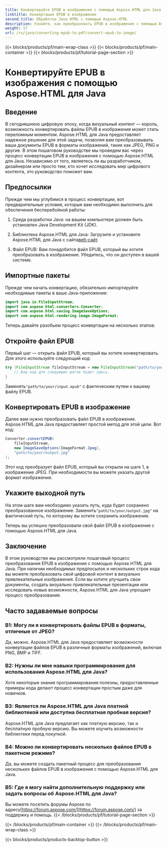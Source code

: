 ```yaml
---
title: Конвертируйте EPUB в изображения с помощью Aspose.HTML для Java
linktitle: Конвертация EPUB в изображение
second_title: Обработка Java HTML с помощью Aspose.HTML
description: Узнайте, как преобразовать EPUB в изображения с помощью Aspose.HTML для Java. Преобразуйте свой цифровой контент без усилий. Пошаговое руководство включено.
weight: 17
url: /ru/java/converting-epub-to-pdf/convert-epub-to-image/
---
```


{{< blocks/products/pf/main-wrap-class >}}
{{< blocks/products/pf/main-container >}}
{{< blocks/products/pf/tutorial-page-section >}}

# Конвертируйте EPUB в изображения с помощью Aspose.HTML для Java


## Введение

В сегодняшнюю цифровую эпоху, когда визуальный контент — король, возможность конвертировать файлы EPUB в изображения может стать переломным моментом. Aspose.HTML для Java предоставляет надежное решение для этой задачи, позволяя вам преобразовывать ваши документы EPUB в форматы изображений, такие как JPEG, PNG и другие. В этом пошаговом руководстве мы проведем вас через процесс конвертации EPUB в изображения с помощью Aspose.HTML для Java. Независимо от того, являетесь ли вы разработчиком, дизайнером или просто тем, кто хочет исследовать мир цифрового контента, это руководство поможет вам.

## Предпосылки

Прежде чем мы углубимся в процесс конвертации, вот предварительные условия, которые вам необходимо выполнить для обеспечения бесперебойной работы:

1. Среда разработки Java: на вашем компьютере должен быть установлен Java Development Kit (JDK).

2.  Библиотека Aspose.HTML для Java: Загрузите и установите Aspose.HTML для Java с сайта[веб-сайт](https://releases.aspose.com/html/java/).

3. Файл EPUB: Вам понадобится файл EPUB, который вы хотите преобразовать в изображение. Убедитесь, что он доступен в вашей системе.

## Импортные пакеты

Прежде чем начать конвертацию, обязательно импортируйте необходимые пакеты в ваше Java-приложение:

```java
import java.io.FileInputStream;
import com.aspose.html.converters.Converter;
import com.aspose.html.saving.ImageSaveOptions;
import com.aspose.html.rendering.image.ImageFormat;
```

Теперь давайте разобьем процесс конвертации на несколько этапов:

## Откройте файл EPUB

Первый шаг — открыть файл EPUB, который вы хотите конвертировать. Для этого используйте следующий код:

```java
try (FileInputStream fileInputStream = new FileInputStream("path/to/your/input.epub")) {
    // Ваш код для следующих шагов будет здесь.
}
```

 Заменять`"path/to/your/input.epub"` с фактическим путем к вашему файлу EPUB.

## Конвертировать EPUB в изображение

Далее вам нужно преобразовать файл EPUB в изображение. Aspose.HTML для Java предоставляет простой метод для этой цели. Вот код:

```java
Converter.convertEPUB(
    fileInputStream,
    new ImageSaveOptions(ImageFormat.Jpeg),
    "path/to/your/output.jpg"
);
```

Этот код преобразует файл EPUB, который вы открыли на шаге 1, в изображение JPEG. При необходимости вы можете указать другой формат изображения.

## Укажите выходной путь

На этом шаге вам необходимо указать путь, куда будет сохранено преобразованное изображение. Заменить`"path/to/your/output.jpg"` на фактический путь, по которому вы хотите сохранить изображение.

Теперь вы успешно преобразовали свой файл EPUB в изображение с помощью Aspose.HTML для Java.

## Заключение

В этом руководстве мы рассмотрели пошаговый процесс преобразования EPUB в изображения с помощью Aspose.HTML для Java. При наличии необходимых предпосылок и нескольких строк кода вы можете преобразовать свой цифровой контент в визуально привлекательные изображения. Если вы хотите улучшить свои документы, создать визуально привлекательные презентации или исследовать новые возможности, Aspose.HTML для Java упрощает процесс преобразования.

## Часто задаваемые вопросы

### В1: Могу ли я конвертировать файлы EPUB в форматы, отличные от JPEG?
Да, можно. Aspose.HTML для Java предоставляет возможности конвертации файлов EPUB в различные форматы изображений, включая PNG, BMP и TIFF.

### В2: Нужны ли мне навыки программирования для использования Aspose.HTML для Java?
Хотя некоторые знания программирования полезны, предоставленные примеры кода делают процесс конвертации простым даже для новичков.

### В3: Является ли Aspose.HTML для Java платной библиотекой или доступна бесплатная пробная версия?
Aspose.HTML для Java предлагает как платную версию, так и бесплатную пробную версию. Вы можете изучить возможности библиотеки перед покупкой.

### В4: Можно ли конвертировать несколько файлов EPUB в пакетном режиме?
Да, вы можете создать пакетный процесс для преобразования нескольких файлов EPUB в изображения с помощью Aspose.HTML для Java.

### В5: Где я могу найти дополнительную поддержку или задать вопросы об Aspose.HTML для Java?
 Вы можете посетить форумы Aspose по адресу[https://forum.aspose.com/](https://forum.aspose.com/) за поддержку и помощь.
{{< /blocks/products/pf/tutorial-page-section >}}

{{< /blocks/products/pf/main-container >}}
{{< /blocks/products/pf/main-wrap-class >}}

{{< blocks/products/products-backtop-button >}}

